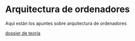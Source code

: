 # Arquitectura de ordenadores

Aquí están los apuntes sobre arquitectura de ordenadores

[dossier de teoría](https://grandecovian.es/FGC/files/D.%20Tecnolog%C3%ADa/TIC%20I/Arquitectura/Arquitectura%20de%20ordenadores.pdf)


